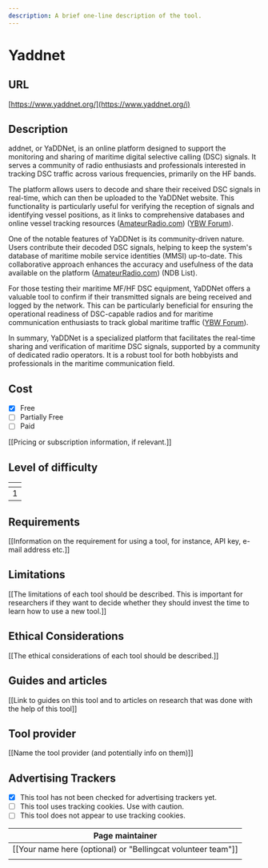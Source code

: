 ```yaml
---
description: A brief one-line description of the tool.
---
```


# Yaddnet

## URL

[https://www.yaddnet.org/](https://www.yaddnet.org/i)

## Description

addnet, or YaDDNet, is an online platform designed to support the monitoring and sharing of maritime digital selective calling (DSC) signals. It serves a community of radio enthusiasts and professionals interested in tracking DSC traffic across various frequencies, primarily on the HF bands.

The platform allows users to decode and share their received DSC signals in real-time, which can then be uploaded to the YaDDNet website. This functionality is particularly useful for verifying the reception of signals and identifying vessel positions, as it links to comprehensive databases and online vessel tracking resources​ ([AmateurRadio.com](https://www.amateurradio.com/yadd/))​​ ([YBW Forum](https://forums.ybw.com/threads/testing-your-mf-hf-dsc-using-yaddnet.495570/))​.

One of the notable features of YaDDNet is its community-driven nature. Users contribute their decoded DSC signals, helping to keep the system's database of maritime mobile service identities (MMSI) up-to-date. This collaborative approach enhances the accuracy and usefulness of the data available on the platform​ ([AmateurRadio.com](https://www.amateurradio.com/yadd/))​​ (NDB List)​.

For those testing their maritime MF/HF DSC equipment, YaDDNet offers a valuable tool to confirm if their transmitted signals are being received and logged by the network. This can be particularly beneficial for ensuring the operational readiness of DSC-capable radios and for maritime communication enthusiasts to track global maritime traffic​ ([YBW Forum](https://forums.ybw.com/threads/testing-your-mf-hf-dsc-using-yaddnet.495570/))​.

In summary, YaDDNet is a specialized platform that facilitates the real-time sharing and verification of maritime DSC signals, supported by a community of dedicated radio operators. It is a robust tool for both hobbyists and professionals in the maritime communication field.

## Cost

* [x] Free
* [ ] Partially Free
* [ ] Paid

\[\[Pricing or subscription information, if relevant.]]

## Level of difficulty

<table><thead><tr><th data-type="rating" data-max="5"></th></tr></thead><tbody><tr><td>1</td></tr></tbody></table>

## Requirements

\[\[Information on the requirement for using a tool, for instance, API key, e-mail address etc.]]

## Limitations

\[\[The limitations of each tool should be described. This is important for researchers if they want to decide whether they should invest the time to learn how to use a new tool.]]

## Ethical Considerations

\[\[The ethical considerations of each tool should be described.]]

## Guides and articles

\[\[Link to guides on this tool and to articles on research that was done with the help of this tool]]

## Tool provider

\[\[Name the tool provider (and potentially info on them)]]

## Advertising Trackers

* [x] This tool has not been checked for advertising trackers yet.
* [ ] This tool uses tracking cookies. Use with caution.
* [ ] This tool does not appear to use tracking cookies.

| Page maintainer                                                |
| -------------------------------------------------------------- |
| \[\[Your name here (optional) or "Bellingcat volunteer team"]] |
|                                                                |
